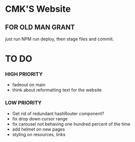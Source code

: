 # CMK'S Website

## FOR OLD MAN GRANT

just run NPM run deploy, then stage files and commit.

# TO DO

### HIGH PRIORITY

- fadeout on main
- think about reformatting text for the website

### LOW PRIORITY

- Get rid of redundant hashRouter component?
- fix drop down cursor range
- fix carousel not behaving one hundred percent of the time
- add helmet on new pages
- styling on resources, links

